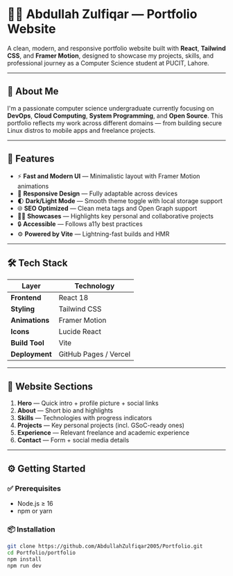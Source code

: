 # 👨‍💻 Abdullah Zulfiqar — Portfolio Website

A clean, modern, and responsive portfolio website built with **React**, **Tailwind CSS**, and **Framer Motion**, designed to showcase my projects, skills, and professional journey as a Computer Science student at PUCIT, Lahore.

---

## 🌟 About Me

I'm a passionate computer science undergraduate currently focusing on **DevOps**, **Cloud Computing**, **System Programming**, and **Open Source**. This portfolio reflects my work across different domains — from building secure Linux distros to mobile apps and freelance projects.

---

## 🚀 Features

- ⚡ **Fast and Modern UI** — Minimalistic layout with Framer Motion animations  
- 📱 **Responsive Design** — Fully adaptable across devices  
- 🌓 **Dark/Light Mode** — Smooth theme toggle with local storage support  
- 🌐 **SEO Optimized** — Clean meta tags and Open Graph support  
- 🧑‍💻 **Showcases** — Highlights key personal and collaborative projects  
- 🔒 **Accessible** — Follows a11y best practices  
- ⚙️ **Powered by Vite** — Lightning-fast builds and HMR  

---

## 🛠️ Tech Stack

| Layer       | Technology             |
|-------------|------------------------|
| **Frontend** | React 18              |
| **Styling**  | Tailwind CSS          |
| **Animations** | Framer Motion      |
| **Icons**     | Lucide React         |
| **Build Tool** | Vite               |
| **Deployment** | GitHub Pages / Vercel |

---

## 📂 Website Sections

1. **Hero** — Quick intro + profile picture + social links  
2. **About** — Short bio and highlights  
3. **Skills** — Technologies with progress indicators  
4. **Projects** — Key personal projects (incl. GSoC-ready ones)  
5. **Experience** — Relevant freelance and academic experience  
6. **Contact** — Form + social media details

---

## ⚙️ Getting Started

### ✅ Prerequisites
- Node.js ≥ 16
- npm or yarn

### 📦 Installation

```bash
git clone https://github.com/AbdullahZulfiqar2005/Portfolio.git
cd Portfolio/portfolio
npm install
npm run dev
